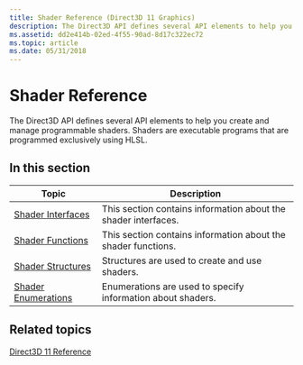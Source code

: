 ```yaml
---
title: Shader Reference (Direct3D 11 Graphics)
description: The Direct3D API defines several API elements to help you create and manage programmable shaders. Shaders are executable programs that are programmed exclusively using HLSL.
ms.assetid: dd2e414b-02ed-4f55-90ad-8d17c322ec72
ms.topic: article
ms.date: 05/31/2018
---
```


# Shader Reference

The Direct3D API defines several API elements to help you create and manage programmable shaders. Shaders are executable programs that are programmed exclusively using HLSL.


## In this section



| Topic                                                                                | Description                                                               |
|--------------------------------------------------------------------------------------|---------------------------------------------------------------------------|
| [Shader Interfaces](d3d11-graphics-reference-d3d11-shader-interfaces.md)<br/> | This section contains information about the shader interfaces.<br/> |
| [Shader Functions](d3d11-graphics-reference-shader-functions.md)<br/>         | This section contains information about the shader functions.<br/>  |
| [Shader Structures](d3d11-graphics-reference-shader-structures.md)<br/>       | Structures are used to create and use shaders.<br/>                 |
| [Shader Enumerations](d3d11-graphics-reference-shader-enums.md)<br/>          | Enumerations are used to specify information about shaders.<br/>    |



 

## Related topics

<dl> <dt>

[Direct3D 11 Reference](d3d11-graphics-reference.md)
</dt> </dl>

 

 





